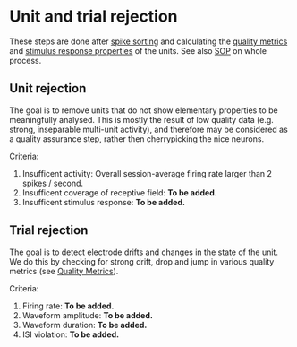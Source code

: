 # Unit and trial rejection

These steps are done after [spike sorting](https://github.com/davidsamu/seal/blob/master/doc/SOPs/Spike%20sorting%20SOPs.md) and calculating the [quality metrics](https://github.com/davidsamu/seal/blob/master/doc/Preprocessing%20methods/Quality%20metrics.md) and [stimulus response properties](https://github.com/davidsamu/seal/blob/master/doc/Preprocessing%20methods/Direction%20selectivity.md) of the units. See also [SOP](https://github.com/davidsamu/seal/blob/master/doc/SOPs/Preprocessing%20SOPs.md) on whole process.


## Unit rejection

The goal is to remove units that do not show elementary properties to be meaningfully analysed. This is mostly the result of low quality data (e.g. strong, inseparable multi-unit activity), and therefore may be considered as a quality assurance step, rather then cherrypicking the nice neurons.

Criteria:

1. Insufficent activity: Overall session-average firing rate larger than 2 spikes / second.
2. Insufficent coverage of receptive field: **To be added.**
3. Insufficent stimulus response: **To be added.**



## Trial rejection

The goal is to detect electrode drifts and changes in the state of the unit. We do this by checking for strong drift, drop and jump in various quality metrics (see [Quality Metrics](https://github.com/davidsamu/seal/blob/master/doc/Preprocessing%20methods/Quality%20metrics.md)).

Criteria:

1. Firing rate: **To be added.**
2. Waveform amplitude: **To be added.**
3. Waveform duration: **To be added.**
4. ISI violation: **To be added.**
